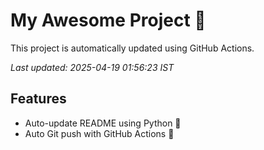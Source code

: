 # My Awesome Project 🚀

This project is automatically updated using GitHub Actions.

_Last updated: 2025-04-19 01:56:23 IST_

## Features
- Auto-update README using Python 🐍
- Auto Git push with GitHub Actions 🤖

